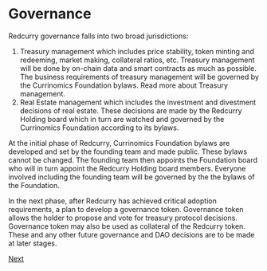 # Governance

Redcurry governance falls into two broad jurisdictions: 
1. Treasury management which includes price stability, token minting and redeeming, market making, collateral ratios, etc. Treasury management will be done by on-chain data and smart contracts as much as possible. The business requirements of treasury management will be governed by the Currinomics Foundation bylaws. Read more about Treasury management.
2. Real Estate management which includes the investment and divestment decisions of real estate. These decisions are made by the Redcurry Holding board which in turn are watched and governed by the Currinomics Foundation according to its bylaws.

At the initial phase of Redcurry, Currinomics Foundation bylaws are developed and set by the founding team and made public. These bylaws cannot be changed. The founding team then appoints the Foundation board who will in turn appoint the Redcurry Holding board members. Everyone involved including the founding team will be governed by the the bylaws of the Foundation. 

In the next phase, after Redcurry has achieved critical adoption requirements, a plan to develop a governance token. Governance token allows the holder to propose and vote for treasury protocol decisions. Governance token may also be used as collateral of the Redcurry token. These and any other future governance and DAO decisions are to be made at later stages. 

[Next](./liquidity.md)
